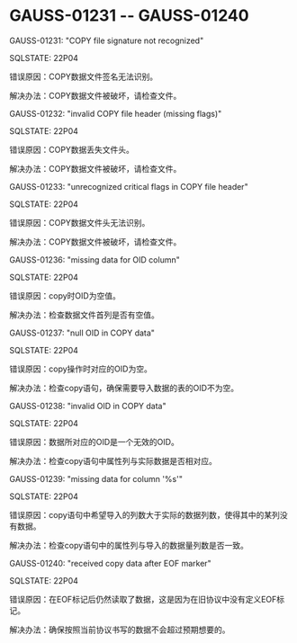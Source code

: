 # GAUSS-01231 -- GAUSS-01240<a name="ZH-CN_TOPIC_0302073205"></a>

GAUSS-01231: "COPY file signature not recognized"

SQLSTATE: 22P04

错误原因：COPY数据文件签名无法识别。

解决办法：COPY数据文件被破坏，请检查文件。

GAUSS-01232: "invalid COPY file header \(missing flags\)"

SQLSTATE: 22P04

错误原因：COPY数据丢失文件头。

解决办法：COPY数据文件被破坏，请检查文件。

GAUSS-01233: "unrecognized critical flags in COPY file header"

SQLSTATE: 22P04

错误原因：COPY数据文件头无法识别。

解决办法：COPY数据文件被破坏，请检查文件。

GAUSS-01236: "missing data for OID column"

SQLSTATE: 22P04

错误原因：copy时OID为空值。

解决办法：检查数据文件首列是否有空值。

GAUSS-01237: "null OID in COPY data"

SQLSTATE: 22P04

错误原因：copy操作时对应的OID为空。

解决办法：检查copy语句，确保需要导入数据的表的OID不为空。

GAUSS-01238: "invalid OID in COPY data"

SQLSTATE: 22P04

错误原因：数据所对应的OID是一个无效的OID。

解决办法：检查copy语句中属性列与实际数据是否相对应。

GAUSS-01239: "missing data for column '%s'"

SQLSTATE: 22P04

错误原因：copy语句中希望导入的列数大于实际的数据列数，使得其中的某列没有数据。

解决办法：检查copy语句中的属性列与导入的数据量列数是否一致。

GAUSS-01240: "received copy data after EOF marker"

SQLSTATE: 22P04

错误原因：在EOF标记后仍然读取了数据，这是因为在旧协议中没有定义EOF标记。

解决办法：确保按照当前协议书写的数据不会超过预期想要的。
